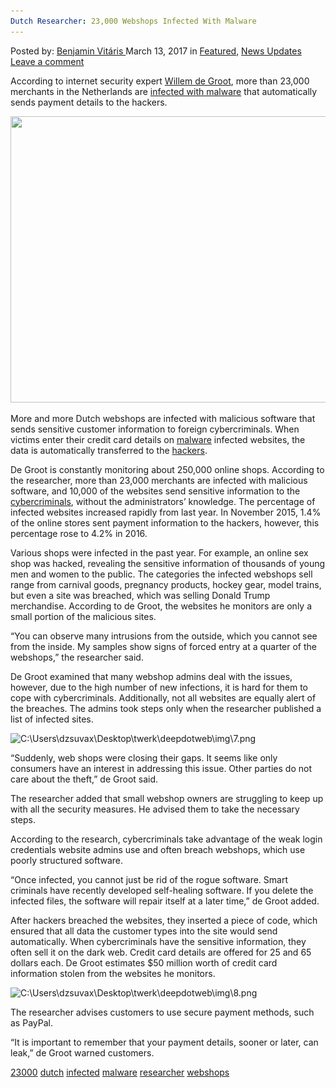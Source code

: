 ```yaml
---
Dutch Researcher: 23,000 Webshops Infected With Malware
---
```

<article class="post-listing post-18592 post type-post status-publish format-standard has-post-thumbnail hentry 
 tag-5121 tag-dutch tag-infected tag-malware tag-researcher tag-webshops">
<div class="post-inner">
<span>Posted by: <a href="https://www.deepdotweb.com/author/benjaminvi/" title="">Benjamin Vitáris </a></span>
<span>March 13, 2017</span>
<span>in <a href="https://www.deepdotweb.com/category/deepdot-news/" rel="category tag">Featured</a>, <a href="https://www.deepdotweb.com/category/news-updates/" rel="category tag">News Updates</a></span>
<span><a href="https://www.deepdotweb.com/2017/03/13/dutch-researcher-23000-webshops-infected-malware/#respond">Leave a comment</a></span>


<p>According to internet security expert <a href="https://twitter.com/gwillem">Willem de Groot</a>, more than 23,000 merchants in the Netherlands are <a href="http://www.ad.nl/digitaal/webwinkels-sturen-creditcardgegevens-door-naar-criminelen-br~af60c81b/">infected with malware</a> that automatically sends payment details to the hackers.</p>
<p><img class="aligncenter wp-image-18596" src="/imgs/2017/03/c-users-dzsuvax-desktop-twerk-deepdotweb-img-6-jp.jpeg" width="694" height="458" srcset="/imgs/2017/03/c-users-dzsuvax-desktop-twerk-deepdotweb-img-6-jp.jpeg 694w, /imgs/2017/03/c-users-dzsuvax-desktop-twerk-deepdotweb-img-6-jp-300x198.jpeg 300w" sizes="(max-width: 694px) 100vw, 694px"/></p>
<p>More and more Dutch webshops are infected with malicious software that sends sensitive customer information to foreign cybercriminals. When victims enter their credit card details on <a href="https://www.deepdotweb.com/tag/malware/">malware</a> infected websites, the data is automatically transferred to the <a href="https://www.deepdotweb.com/tag/hacker/">hackers</a>.</p>
<p><a id="post-18592-_gjdgxs"></a> De Groot is constantly monitoring about 250,000 online shops. According to the researcher, more than 23,000 merchants are infected with malicious software, and 10,000 of the websites send sensitive information to the <a href="https://www.deepdotweb.com/tag/cybercrime/">cybercriminals</a>, without the administrators’ knowledge. The percentage of infected websites increased rapidly from last year. In November 2015, 1.4% of the online stores sent payment information to the hackers, however, this percentage rose to 4.2% in 2016.</p>
<p>Various shops were infected in the past year. For example, an online sex shop was hacked, revealing the sensitive information of thousands of young men and women to the public. The categories the infected webshops sell range from carnival goods, pregnancy products, hockey gear, model trains, but even a site was breached, which was selling Donald Trump merchandise. According to de Groot, the websites he monitors are only a small portion of the malicious sites.</p>
<p>“You can observe many intrusions from the outside, which you cannot see from the inside. My samples show signs of forced entry at a quarter of the webshops,” the researcher said.</p>
<p>De Groot examined that many webshop admins deal with the issues, however, due to the high number of new infections, it is hard for them to cope with cybercriminals. Additionally, not all websites are equally alert of the breaches. The admins took steps only when the researcher published a list of infected sites.</p>
<p><img class="wp-image-18597 aligncenter" src="/imgs/2017/03/c-users-dzsuvax-desktop-twerk-deepdotweb-img-7-pn.png" alt="C:\Users\dzsuvax\Desktop\twerk\deepdotweb\img\7.png" srcset="/imgs/2017/03/c-users-dzsuvax-desktop-twerk-deepdotweb-img-7-pn.png 694w, /imgs/2017/03/c-users-dzsuvax-desktop-twerk-deepdotweb-img-7-pn-300x178.png 300w" sizes="(max-width: 694px) 100vw, 694px"/></p>
<p>“Suddenly, web shops were closing their gaps. It seems like only consumers have an interest in addressing this issue. Other parties do not care about the theft,&#8221; de Groot said.</p>
<p>The researcher added that small webshop owners are struggling to keep up with all the security measures. He advised them to take the necessary steps.</p>
<p>According to the research, cybercriminals take advantage of the weak login credentials website admins use and often breach webshops, which use poorly structured software.</p>
<p>“Once infected, you cannot just be rid of the rogue software. Smart criminals have recently developed self-healing software. If you delete the infected files, the software will repair itself at a later time,” de Groot added.</p>
<p>After hackers breached the websites, they inserted a piece of code, which ensured that all data the customer types into the site would send automatically. When cybercriminals have the sensitive information, they often sell it on the dark web. Credit card details are offered for 25 and 65 dollars each. De Groot estimates $50 million worth of credit card information stolen from the websites he monitors.</p>
<p><img class="wp-image-18598 aligncenter" src="/imgs/2017/03/c-users-dzsuvax-desktop-twerk-deepdotweb-img-8-pn.png" alt="C:\Users\dzsuvax\Desktop\twerk\deepdotweb\img\8.png" srcset="/imgs/2017/03/c-users-dzsuvax-desktop-twerk-deepdotweb-img-8-pn.png 534w, /imgs/2017/03/c-users-dzsuvax-desktop-twerk-deepdotweb-img-8-pn-300x269.png 300w" sizes="(max-width: 534px) 100vw, 534px"/></p>
<p>The researcher advises customers to use secure payment methods, such as PayPal.</p>
<p>“It is important to remember that your payment details, sooner or later, can leak,” de Groot warned customers.</p>
</div>
<a href="https://www.deepdotweb.com/tag/23000/" rel="tag">23000</a> <a href="https://www.deepdotweb.com/tag/dutch/" rel="tag">dutch</a> <a href="https://www.deepdotweb.com/tag/infected/" rel="tag">infected</a> <a href="https://www.deepdotweb.com/tag/malware/" rel="tag">malware</a> <a href="https://www.deepdotweb.com/tag/researcher/" rel="tag">researcher</a> <a href="https://www.deepdotweb.com/tag/webshops/" rel="tag">webshops</a></span> <span style="display:none" class="updated">2017-03-13<a href="https://www.deepdotweb.com/author/benjaminvi/" title="Posts by Benjamin Vitáris" rel="author">Benjamin Vitáris</a></strong></div>

